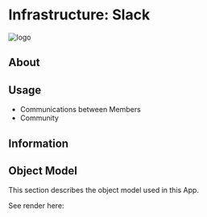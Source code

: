 # Infrastructure: Slack

![logo](http://tiof.click/TIOFWikiHeader)

## About

## Usage

* Communications between Members
* Community

## Information

## Object Model

This section describes the object model used in this App.

See render here:
